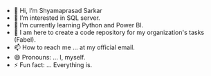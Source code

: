 - 👋 Hi, I’m Shyamaprasad Sarkar
- 👀 I’m interested in SQL server. 
- 🌱 I’m currently learning Python and Power BI.
- 💞️ I am here to create a code repository for my organization's tasks (Fabel).
- 📫 How to reach me ... at my official email.
- 😄 Pronouns: ... I, myself.
- ⚡ Fun fact: ... Everything is.

<!---
SPringR077/SPringR077 is a ✨ special ✨ repository because its `README.md` (this file) appears on your GitHub profile.
You can click the Preview link to take a look at your changes.
--->
